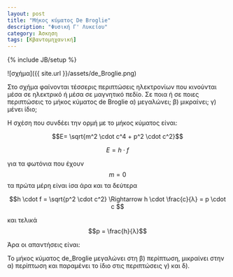 ```yaml
---
layout: post
title: "Μήκος κύματος De Broglie"
description: "Φυσική Γ' Λυκείου"
category: Άσκηση
tags: [Κβαντομηχανική]
---
```

{% include JB/setup %}




![σχήμα]({{ site.url }}/assets/de_Broglie.png) 

Στο σχήμα φαίνονται τέσσερις περιπτώσεις ηλεκτρονίων που κινούνται μέσα σε ηλεκτρικό ή 
μέσα σε μαγνητικό πεδίο. Σε ποια ή σε ποιες περιπτώσεις το μήκος κύματος de Broglie 
α) μεγαλώνει; 
β) μικραίνει; 
γ) μένει ίδιο;

Η σχέση που συνδέει την ορμή με το μήκος κύματος είναι:

$$Ε= \sqrt{m^2 \cdot c^4 + p^2 \cdot c^2}$$

$$E= h \cdot f $$ 

για τα φωτόνια που έχουν $$m=0$$ τα πρώτα μέρη είναι ίσα άρα και τα δεύτερα

$$h \cdot f = \sqrt{p^2 \cdot c^2} \Rightarrow h \cdot \frac{c}{λ} = p \cdot c $$

και τελικά $$p = \frac{h}{λ}$$

Άρα οι απαντήσεις είναι:

Το μήκος κύματος de_Broglie μεγαλώνει στη β) περίπτωση, μικραίνει στην α) περίπτωση και 
παραμένει το ίδιο στις περιπτώσεις γ) και δ).